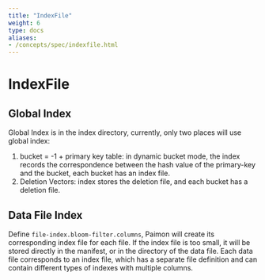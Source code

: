 ```yaml
---
title: "IndexFile"
weight: 6
type: docs
aliases:
- /concepts/spec/indexfile.html
---
```

<!--
Licensed to the Apache Software Foundation (ASF) under one
or more contributor license agreements.  See the NOTICE file
distributed with this work for additional information
regarding copyright ownership.  The ASF licenses this file
to you under the Apache License, Version 2.0 (the
"License"); you may not use this file except in compliance
with the License.  You may obtain a copy of the License at

  http://www.apache.org/licenses/LICENSE-2.0

Unless required by applicable law or agreed to in writing,
software distributed under the License is distributed on an
"AS IS" BASIS, WITHOUT WARRANTIES OR CONDITIONS OF ANY
KIND, either express or implied.  See the License for the
specific language governing permissions and limitations
under the License.
-->

# IndexFile

## Global Index

Global Index is in the index directory, currently, only two places will use global index:

1. bucket = -1 + primary key table: in dynamic bucket mode, the index records the correspondence between the hash value
   of the primary-key and the bucket, each bucket has an index file.
2. Deletion Vectors: index stores the deletion file, and each bucket has a deletion file.

## Data File Index

Define `file-index.bloom-filter.columns`, Paimon will create its corresponding index file for each file. If the index
file is too small, it will be stored directly in the manifest, or in the directory of the data file. Each data file
corresponds to an index file, which has a separate file definition and can contain different types of indexes with
multiple columns.
